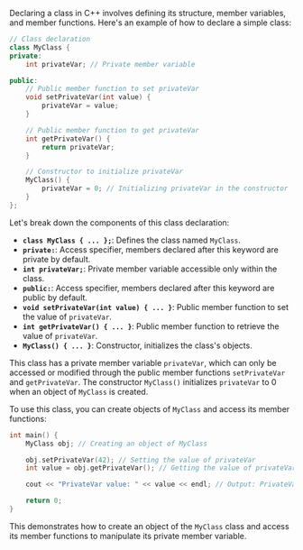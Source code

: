 [//]: # (### Declaring a class)

Declaring a class in C++ involves defining its structure, member variables, and member functions. Here's an example of how to declare a simple class:

```cpp
// Class declaration
class MyClass {
private:
    int privateVar; // Private member variable

public:
    // Public member function to set privateVar
    void setPrivateVar(int value) {
        privateVar = value;
    }

    // Public member function to get privateVar
    int getPrivateVar() {
        return privateVar;
    }

    // Constructor to initialize privateVar
    MyClass() {
        privateVar = 0; // Initializing privateVar in the constructor
    }
};
```

Let's break down the components of this class declaration:

- **`class MyClass { ... };`**: Defines the class named `MyClass`.
- **`private:`**: Access specifier, members declared after this keyword are private by default.
- **`int privateVar;`**: Private member variable accessible only within the class.
- **`public:`**: Access specifier, members declared after this keyword are public by default.
- **`void setPrivateVar(int value) { ... }`**: Public member function to set the value of `privateVar`.
- **`int getPrivateVar() { ... }`**: Public member function to retrieve the value of `privateVar`.
- **`MyClass() { ... }`**: Constructor, initializes the class's objects.

This class has a private member variable `privateVar`, which can only be accessed or modified through the public member functions `setPrivateVar` and `getPrivateVar`. The constructor `MyClass()` initializes `privateVar` to 0 when an object of `MyClass` is created.

To use this class, you can create objects of `MyClass` and access its member functions:

```cpp
int main() {
    MyClass obj; // Creating an object of MyClass

    obj.setPrivateVar(42); // Setting the value of privateVar
    int value = obj.getPrivateVar(); // Getting the value of privateVar

    cout << "PrivateVar value: " << value << endl; // Output: PrivateVar value: 42

    return 0;
}
```

This demonstrates how to create an object of the `MyClass` class and access its member functions to manipulate its private member variable.

